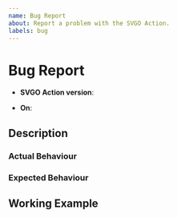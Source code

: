 ```yaml
---
name: Bug Report
about: Report a problem with the SVGO Action.
labels: bug
---
```


# Bug Report

<!-- The version of the Action you're using -->
- **SVGO Action version**: <!-- e.g. v4.0.0 -->

<!-- The context in which the Action is running -->
- **On**: <!-- e.g. pull_request -->

## Description

<!-- Describe the bug in general terms -->

### Actual Behaviour

<!-- Describe the actual behaviour of the action you're observing -->

### Expected Behaviour

<!-- Describe the behaviour you would have expected from the action -->

## Working Example

<!--
If you are using the Action in an open source project, please link to the action
run where the bug occurred. Else, provide a (small) working example that
reproduces the bug (preferably an open source GitHub project).
-->
